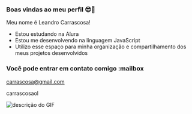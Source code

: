### Boas vindas ao meu perfil  😎👋

Meu nome é Leandro Carrascosa!

- Estou estudando na Alura
- Estou me desenvolvendo na linguagem JavaScript
- Utilizo esse espaço para minha organização e compartilhamento dos meus projetos desenvolvidos

### Você pode entrar em contato comigo :mailbox

carrascosa@gmail.com

carrascosaol

![descrição do GIF](https://media1.tenor.com/m/cM23ABcPfZcAAAAd/brooklyn-nine-nine-terry-jeffords.gif)
